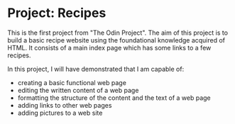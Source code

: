 # Project: Recipes

This is the first project from "The Odin Project". The aim of this project is to build a basic recipe website using the foundational knowledge acquired of HTML. It consists of a main index page which has some links to a few recipes.

In this project, I will have demonstrated that I am capable of:
* creating a basic functional web page
* editing the written content of a web page
* formatting the structure of the content and the text of a web page
* adding links to other web pages
* adding pictures to a web site
